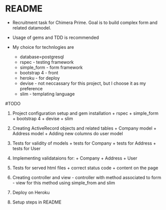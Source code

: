 # README

* Recruitment task for Chimera Prime. Goal is to build complex form and related datamodel.

* Usage of gems and TDD is recommended

* My choice for technlogies are
  - database=postgresql
  - rspec - testing framework
  - simple_form - form framework
  - bootstrap 4 - front
  - heroku - for deploy
  - devise - not neccassary for this project, but I choose it as my preference
  - slim - templating language

#TODO 

  1. Project configuration setup and gem installation
    + rspec
    + simple_form
    + bootstrap 4
    + devise
    + slim

  2. Creating ActiveRecord objects and related tables
    + Company model
    + Address model
    + Adding new columns do user model

  3. Tests for validity of models
    + tests for Company
    + tests for Address
    + tests for User 

  4. Implementing validataions for:
    + Company
    + Address
    + User

  5. Tests for served html files
    + correct status code
    + content on the page

  6. Creating controller and view
    - controller with method associated to form
    - view for this method using simple_from and slim

  7. Deploy on Heroku

  8. Setup steps in README


